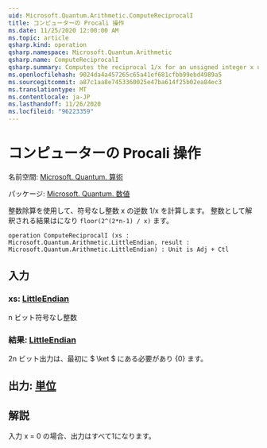 ```yaml
---
uid: Microsoft.Quantum.Arithmetic.ComputeReciprocalI
title: コンピューターの Procali 操作
ms.date: 11/25/2020 12:00:00 AM
ms.topic: article
qsharp.kind: operation
qsharp.namespace: Microsoft.Quantum.Arithmetic
qsharp.name: ComputeReciprocalI
qsharp.summary: Computes the reciprocal 1/x for an unsigned integer x using integer division. The result, interpreted as an integer, will be `floor(2^(2*n-1) / x)`.
ms.openlocfilehash: 9024da4a457265c65a41ef681cfbb99ebd4989a5
ms.sourcegitcommit: a87c1aa8e7453360025e47ba614f25b02ea84ec3
ms.translationtype: MT
ms.contentlocale: ja-JP
ms.lasthandoff: 11/26/2020
ms.locfileid: "96223359"
---
```

# <a name="computereciprocali-operation"></a>コンピューターの Procali 操作

名前空間: [Microsoft. Quantum. 算術](xref:Microsoft.Quantum.Arithmetic)

パッケージ: [Microsoft. Quantum. 数値](https://nuget.org/packages/Microsoft.Quantum.Numerics)


整数除算を使用して、符号なし整数 x の逆数 1/x を計算します。 整数として解釈される結果はになり `floor(2^(2*n-1) / x)` ます。

```qsharp
operation ComputeReciprocalI (xs : Microsoft.Quantum.Arithmetic.LittleEndian, result : Microsoft.Quantum.Arithmetic.LittleEndian) : Unit is Adj + Ctl
```


## <a name="input"></a>入力

### <a name="xs--littleendian"></a>xs: [LittleEndian](xref:Microsoft.Quantum.Arithmetic.LittleEndian)

n ビット符号なし整数


### <a name="result--littleendian"></a>結果: [LittleEndian](xref:Microsoft.Quantum.Arithmetic.LittleEndian)

2n ビット出力は、最初に $ \ket $ にある必要があり {0} ます。



## <a name="output--unit"></a>出力: [単位](xref:microsoft.quantum.lang-ref.unit)



## <a name="remarks"></a>解説

入力 x = 0 の場合、出力はすべて1になります。